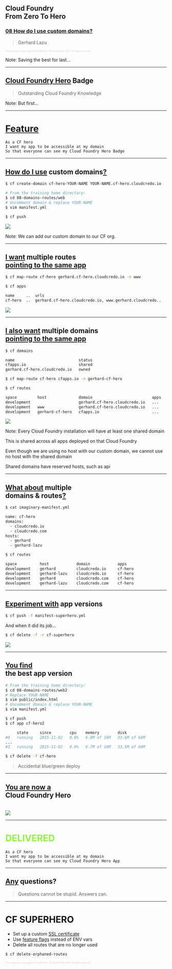 ## Cloud Foundry <br />From Zero To Hero
### [08 How do I use custom domains?](#/0)

> Gerhard Lazu

<p style="font-size: 50%; opacity: 0.2;">
  This content is copyright of CloudCredo. &copy; CloudCredo 2015. All rights reserved.
</p>

Note:
  Saving the best for last...

---

## [Cloud Foundry Hero](#/2) Badge

> Outstanding Cloud Foundry Knowledge

Note:
  But first...

---


# [Feature](#/2)

```nohighlight
As a CF hero
I want my app to be accessible at my domain
So that everyone can see my Cloud Foundry Hero Badge
```

---

## [How do I use](#/3) custom domains[?](#/3)

```bash
$ cf create-domain cf-hero-YOUR-NAME YOUR-NAME.cf-hero.cloudcredo.io
```

```bash
# From the training home directory:
$ cd 08-domains-routes/web
# Uncomment domain & replace YOUR-NAME
$ vim manifest.yml
```

```bash
$ cf push
```

<img src="images/cf-hero.png" style="background:none; border:none; box-shadow:none;" />

Note:
  We can add our custom domain to our CF org.

---

## [I want](#/4) multiple routes <br />[pointing to the same app](#/3)

```bash
$ cf map-route cf-hero gerhard.cf-hero.cloudcredo.io -n www
```

```bash
$ cf apps

name     ..  urls
cf-hero  ..  gerhard.cf-hero.cloudcredo.io, www.gerhard.cloudcredo..
```

<img src="images/www-cf-hero.png" style="background:none; border:none; box-shadow:none;" />

---

## [I also want](#/5) multiple domains <br />[pointing to the same app](#/5)

```bash
$ cf domains

name                            status
cfapps.io                       shared
gerhard.cf-hero.cloudcredo.io   owned
```

```bash
$ cf map-route cf-hero cfapps.io -n gerhard-cf-hero
```

```bash
$ cf routes

space         host              domain                          apps
development                     gerhard.cf-hero.cloudcredo.io   ...
development   www               gerhard.cf-hero.cloudcredo.io   ...
development   gerhard-cf-hero   cfapps.io                       ...
```

<img src="images/cfapps-cf-hero.png" style="background:none; border:none; box-shadow:none;" />

Note:
  Every Cloud Foundry installation will have at least one shared domain

  This is shared across all apps deployed on that Cloud Foundry

  Even though we are using no host with our custom domain, we cannot use no host with the shared domain

  Shared domains have reserved hosts, such as api

---

## [What about](#/6) multiple <br />domains &amp; routes[?](#/6)

```bash
$ cat imaginary-manifest.yml

name: cf-hero
domains:
  - cloudcredo.io
  - cloudcredo.com
hosts:
  - gerhard
  - gerhard-lazu
```

```bash
$ cf routes

space          host            domain            apps
development    gerhard         cloudcredo.io     cf-hero
development    gerhard-lazu    cloudcredo.io     cf-hero
development    gerhard         cloudcredo.com    cf-hero
development    gerhard-lazu    cloudcredo.com    cf-hero
```

---

## [Experiment with](#/7) app versions

```bash
$ cf push -f manifest-superhero.yml
```

And when it did its job...

```bash
$ cf delete -f -r cf-superhero
```

<img src="images/cf-superhero.png" style="background:none; border:none; box-shadow:none;" />

---

## [You find](#/8) <br />the best app version

```bash
# From the training home directory:
$ cd 08-domains-routes/web2
# Replace YOUR-NAME
$ vim public/index.html
# Uncomment domain & replace YOUR-NAME
$ vim manifest.yml
```

```bash
$ cf push
$ cf app cf-hero2

     state     since        cpu    memory        disk
#0   running   2015-11-02   0.0%   6.8M of 16M   33.6M of 64M
...
#3   running   2015-11-02   0.0%   6.7M of 16M   33.5M of 64M
```

```bash
$ cf delete -f cf-hero
```

> Accidental blue/green deploy

---

## [You are now a](#/9) <br />Cloud Foundry Hero

<br />

<img src="images/cf-hero2.png" style="background:none; border:none; box-shadow:none;" />

---

# <span style="color: #8FF541;">DELIVERED</span>

```nohighlight
As a CF hero
I want my app to be accessible at my domain
So that everyone can see my Cloud Foundry Hero App
```

---

## [Any](#/11) questions?

> Questions cannot be stupid. Answers can.

---

# CF SUPERHERO

  * Set up a custom [SSL certificate](http://www.selfsignedcertificate.com/)
  * Use [feature flags](https://docs.cloudfoundry.org/adminguide/listing-feature-flags.html) instead of ENV vars
  * Delete all routes that are no longer used

```bash
$ cf delete-orphaned-routes
```

<p style="font-size: 50%; opacity: 0.2;">
  This content is copyright of CloudCredo. &copy; CloudCredo 2015. All rights reserved.
</p>

